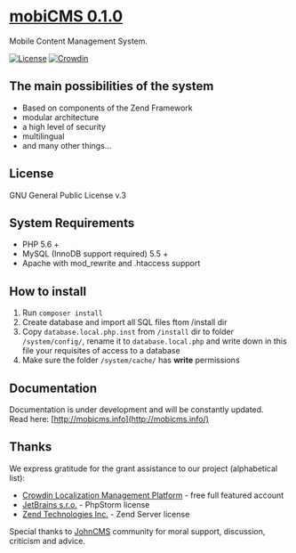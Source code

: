 # [mobiCMS 0.1.0](http://mobicms.net)
Mobile Content Management System.

[![License](https://img.shields.io/badge/license-GPL%20v.3-blue.svg)](https://www.gnu.org/licenses/gpl-3.0-standalone.html)
[![Crowdin](https://d322cqt584bo4o.cloudfront.net/mobicms/localized.png)](http://translate.mobicms.net/project/mobicms)

## The main possibilities of the system
- Based on components of the Zend Framework
- modular architecture
- a high level of security
- multilingual
- and many other things...

## License
GNU General Public License v.3

## System Requirements
- PHP 5.6 +
- MySQL (InnoDB support required) 5.5 +
- Apache with mod_rewrite and .htaccess support

## How to install
1. Run `composer install`
2. Create database and import all SQL files ftom /install dir
3. Copy `database.local.php.inst` from `/install` dir to folder `/system/config/`, rename it to `database.local.php` and write down in this file your requisites of access to a database
4. Make sure the folder `/system/cache/` has **write** permissions

## Documentation
Documentation is under development and will be constantly updated.    
Read here: [http://mobicms.info](http://mobicms.info/)

## Thanks
We express gratitude for the grant assistance to our project (alphabetical list):

  * [Crowdin Localization Management Platform](http://crowdin.com) - free full featured account
  * [JetBrains s.r.o.](http://www.jetbrains.com) - PhpStorm license
  * [Zend Technologies Inc.](http://www.zend.com) - Zend Server license
  
Special thanks to [JohnCMS](http://johncms.com) community for moral support, discussion, criticism and advice.
